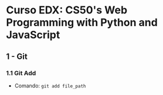 # Curso EDX: CS50's Web Programming with Python and JavaScript

## 1 - Git

### 1.1 Git Add

* Comando:
    <code>git add file_path</code>
